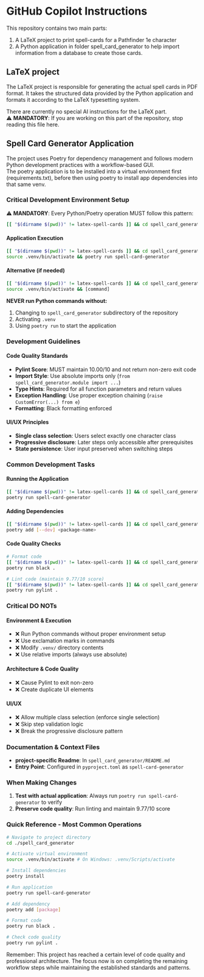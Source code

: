 # GitHub Copilot Instructions

This repository contains two main parts:
1. A LaTeX project to print spell-cards for a Pathfinder 1e character
2. A Python application in folder spell_card_generator to help
   import information from a database to create those cards.

## LaTeX project

The LaTeX project is responsible for generating the actual spell cards in PDF format.
It takes the structured data provided by the Python application
and formats it according to the LaTeX typesetting system.

There are currently no special AI instructions for the LaTeX part.  
⚠️ **MANDATORY**: If you are working on this part of the repository, stop reading this file here.

## Spell Card Generator Application

The project uses Poetry for dependency management and follows
modern Python development practices with a workflow-based GUI.  
The poetry application is to be installed into a virtual environment first (requirements.txt),
before then using poetry to install app dependencies into that same venv.

### Critical Development Environment Setup

⚠️ **MANDATORY**: Every Python/Poetry operation MUST follow this pattern:

```bash
[[ "$(dirname $(pwd))" != latex-spell-cards ]] && cd spell_card_generator && source .venv/bin/activate && poetry run [command]
```

#### Application Execution
```bash
[[ "$(dirname $(pwd))" != latex-spell-cards ]] && cd spell_card_generator
source .venv/bin/activate && poetry run spell-card-generator
```

#### Alternative (if needed)
```bash
[[ "$(dirname $(pwd))" != latex-spell-cards ]] && cd spell_card_generator
source .venv/bin/activate && [command]
```

**NEVER run Python commands without:**
1. Changing to `spell_card_generator` subdirectory of the repository
2. Activating `.venv`
3. Using `poetry run` to start the application

### Development Guidelines

#### Code Quality Standards
- **Pylint Score**: MUST maintain 10.00/10 and not return non-zero exit code
- **Import Style**: Use absolute imports only (`from spell_card_generator.module import ...`)
- **Type Hints**: Required for all function parameters and return values
- **Exception Handling**: Use proper exception chaining (`raise CustomError(...) from e`)
- **Formatting**: Black formatting enforced

#### UI/UX Principles
- **Single class selection**: Users select exactly one character class
- **Progressive disclosure**: Later steps only accessible after prerequisites
- **State persistence**: User input preserved when switching steps

### Common Development Tasks

#### Running the Application
```bash
[[ "$(dirname $(pwd))" != latex-spell-cards ]] && cd spell_card_generator
poetry run spell-card-generator
```

#### Adding Dependencies
```bash
[[ "$(dirname $(pwd))" != latex-spell-cards ]] && cd spell_card_generator
poetry add [--dev] <package-name>
```

#### Code Quality Checks
```bash
# Format code
[[ "$(dirname $(pwd))" != latex-spell-cards ]] && cd spell_card_generator
poetry run black .

# Lint code (maintain 9.77/10 score)
[[ "$(dirname $(pwd))" != latex-spell-cards ]] && cd spell_card_generator
poetry run pylint .
```

### Critical DO NOTs

#### Environment & Execution
- ❌ Run Python commands without proper environment setup
- ❌ Use exclamation marks in commands
- ❌ Modify `.venv/` directory contents
- ❌ Use relative imports (always use absolute)

#### Architecture & Code Quality
- ❌ Cause Pylint to exit non-zero
- ❌ Create duplicate UI elements

#### UI/UX
- ❌ Allow multiple class selection (enforce single selection)
- ❌ Skip step validation logic
- ❌ Break the progressive disclosure pattern

### Documentation & Context Files
- **project-specific Readme**: In `spell_card_generator/README.md`
- **Entry Point**: Configured in `pyproject.toml` as `spell-card-generator`

### When Making Changes

1. **Test with actual application**: Always run `poetry run spell-card-generator` to verify
4. **Preserve code quality**: Run linting and maintain 9.77/10 score

### Quick Reference - Most Common Operations

```bash
# Navigate to project directory
cd ./spell_card_generator

# Activate virtual environment
source .venv/bin/activate # On Windows: .venv/Scripts/activate

# Install dependencies
poetry install

# Run application
poetry run spell-card-generator

# Add dependency
poetry add [package]

# Format code
poetry run black .

# Check code quality
poetry run pylint .
```

Remember: This project has reached a certain level of code quality and professional architecture.
The focus now is on completing the remaining workflow steps while maintaining the established standards and patterns.
